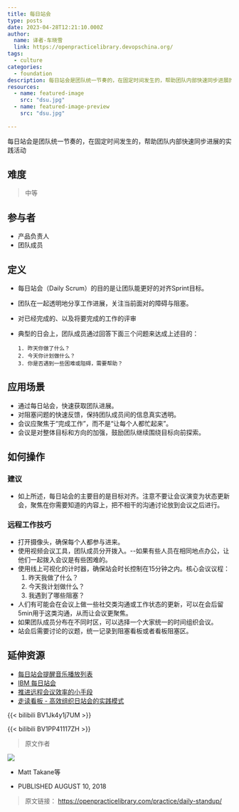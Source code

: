 ```yaml
---
title: 每日站会
type: posts
date: 2023-04-28T12:21:10.000Z
author:
  name: 译者-车晓雪 
  link: https://openpracticelibrary.devopschina.org/
tags:
  - culture
categories: 
  - foundation
description: 每日站会是团队统一节奏的，在固定时间发生的，帮助团队内部快速同步进展的实践活动。
resources:
  - name: featured-image
    src: "dsu.jpg"
  - name: featured-image-preview
    src: "dsu.jpg"
   
---
```


每日站会是团队统一节奏的，在固定时间发生的，帮助团队内部快速同步进展的实践活动
<!--more-->

## 难度

> 中等

## 参与者
  - 产品负责人
  - 团队成员

## 定义

  * 每日站会（Daily Scrum）的目的是让团队能更好的对齐Sprint目标。 
  * 团队在一起透明地分享工作进展，关注当前面对的障碍与阻塞。
  * 对已经完成的、以及将要完成的工作的评审
  * 典型的日会上，团队成员通过回答下面三个问题来达成上述目的：
  
        1. 昨天你做了什么？
        2. 今天你计划做什么？
        3. 你是否遇到一些困难或阻碍，需要帮助？
        
## 应用场景

  * 通过每日站会，快速获取团队进展。
  * 对阻塞问题的快速反馈，保持团队成员间的信息真实透明。
  * 会议应聚焦于“完成工作”，而不是“让每个人都忙起来”。
  * 会议是对整体目标和方向的加强，鼓励团队继续围绕目标向前探索。
  
## 如何操作

### 建议
  * 如上所述，每日站会的主要目的是目标对齐。注意不要让会议演变为状态更新会，聚焦在你需要知道的内容上，把不相干的沟通讨论放到会议之后进行。
### 远程工作技巧
  * 打开摄像头，确保每个人都参与进来。
  * 使用视频会议工具，团队成员分开拨入。--如果有些人员在相同地点办公，让他们一起拨入会议是有些困难的。
  * 使用线上可视化的计时器，确保站会时长控制在15分钟之内。核心会议议程：
       1. 昨天我做了什么？
       2. 今天我计划做什么？
       3. 我遇到了哪些阻塞？
  * 人们有可能会在会议上做一些社交类沟通或工作状态的更新，可以在会后留5min用于这类沟通，从而让会议更聚焦。
  * 如果团队成员分布在不同时区，可以选择一个大家统一的时间组织会议。
  * 站会后需要讨论的议题，统一记录到阻塞看板或者看板阻塞区。
  
  
## 延伸资源
- [每日站会提醒音乐播放列表](https://www.youtube.com/playlist?list=PLnqlDDtSH2A7jzZiYPMHy2HjjjdV3rhNM&jct=ykj79fMNekbkUwePDbdsjY2QXKaeag) 
- [IBM 每日站会](https://www.youtube.com/watch?v=JSFfyse_EXM)
- [推进远程会议效率的小手段](https://openpracticelibrary.com/blog/facilitation-tips-for-remote-sessions/)
- [走读看板 - 高效组织日站会的实践模式](https://www.youtube.com/watch?v=TOIccUxlqF0)

{{< bilibili BV1Jk4y1j7UM >}}

{{< bilibili BV1PP41117ZH >}}


> 原文作者

![](https://github.com/mtakane.png)

- Matt Takane等


- PUBLISHED AUGUST 10, 2018 

> 原文链接： <https://openpracticelibrary.com/practice/daily-standup/>